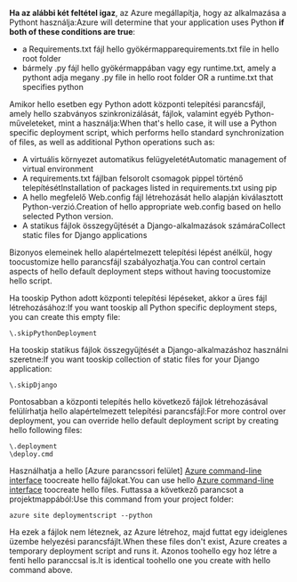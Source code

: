 <span data-ttu-id="09d17-101">**Ha az alábbi két feltétel igaz**, az Azure megállapítja, hogy az alkalmazása a Pythont használja:</span><span class="sxs-lookup"><span data-stu-id="09d17-101">Azure will determine that your application uses Python **if both of these conditions are true**:</span></span>

* <span data-ttu-id="09d17-102">a Requirements.txt fájl hello gyökérmappa</span><span class="sxs-lookup"><span data-stu-id="09d17-102">requirements.txt file in hello root folder</span></span>
* <span data-ttu-id="09d17-103">bármely .py fájl hello gyökérmappában vagy egy runtime.txt, amely a pythont adja meg</span><span class="sxs-lookup"><span data-stu-id="09d17-103">any .py file in hello root folder OR a runtime.txt that specifies python</span></span>

<span data-ttu-id="09d17-104">Amikor hello esetben egy Python adott központi telepítési parancsfájl, amely hello szabványos szinkronizálását, fájlok, valamint egyéb Python-műveleteket, mint a használja:</span><span class="sxs-lookup"><span data-stu-id="09d17-104">When that's hello case, it will use a Python specific deployment script, which performs hello standard synchronization of files, as well as additional Python operations such as:</span></span>

* <span data-ttu-id="09d17-105">A virtuális környezet automatikus felügyeletét</span><span class="sxs-lookup"><span data-stu-id="09d17-105">Automatic management of virtual environment</span></span>
* <span data-ttu-id="09d17-106">A requirements.txt fájlban felsorolt csomagok pippel történő telepítését</span><span class="sxs-lookup"><span data-stu-id="09d17-106">Installation of packages listed in requirements.txt using pip</span></span>
* <span data-ttu-id="09d17-107">A hello megfelelő Web.config fájl létrehozását hello alapján kiválasztott Python-verzió.</span><span class="sxs-lookup"><span data-stu-id="09d17-107">Creation of hello appropriate web.config based on hello selected Python version.</span></span>
* <span data-ttu-id="09d17-108">A statikus fájlok összegyűjtését a Django-alkalmazások számára</span><span class="sxs-lookup"><span data-stu-id="09d17-108">Collect static files for Django applications</span></span>

<span data-ttu-id="09d17-109">Bizonyos elemeinek hello alapértelmezett telepítési lépést anélkül, hogy toocustomize hello parancsfájl szabályozhatja.</span><span class="sxs-lookup"><span data-stu-id="09d17-109">You can control certain aspects of hello default deployment steps without having toocustomize hello script.</span></span>

<span data-ttu-id="09d17-110">Ha tooskip Python adott központi telepítési lépéseket, akkor a üres fájl létrehozásához:</span><span class="sxs-lookup"><span data-stu-id="09d17-110">If you want tooskip all Python specific deployment steps, you can create this empty file:</span></span>

    \.skipPythonDeployment

<span data-ttu-id="09d17-111">Ha tooskip statikus fájlok összegyűjtését a Django-alkalmazáshoz használni szeretne:</span><span class="sxs-lookup"><span data-stu-id="09d17-111">If you want tooskip collection of static files for your Django application:</span></span>

    \.skipDjango 

<span data-ttu-id="09d17-112">Pontosabban a központi telepítés hello következő fájlok létrehozásával felülírhatja hello alapértelmezett telepítési parancsfájl:</span><span class="sxs-lookup"><span data-stu-id="09d17-112">For more control over deployment, you can override hello default deployment script by creating hello following files:</span></span>

    \.deployment
    \deploy.cmd

<span data-ttu-id="09d17-113">Használhatja a hello [Azure parancssori felület] [ Azure command-line interface] toocreate hello fájlokat.</span><span class="sxs-lookup"><span data-stu-id="09d17-113">You can use hello [Azure command-line interface][Azure command-line interface] toocreate hello files.</span></span>  <span data-ttu-id="09d17-114">Futtassa a következő parancsot a projektmappából:</span><span class="sxs-lookup"><span data-stu-id="09d17-114">Use this command from your project folder:</span></span>

    azure site deploymentscript --python

<span data-ttu-id="09d17-115">Ha ezek a fájlok nem léteznek, az Azure létrehoz, majd futtat egy ideiglenes üzembe helyezési parancsfájlt.</span><span class="sxs-lookup"><span data-stu-id="09d17-115">When these files don't exist, Azure creates a temporary deployment script and runs it.</span></span>  <span data-ttu-id="09d17-116">Azonos toohello egy hoz létre a fenti hello paranccsal is.</span><span class="sxs-lookup"><span data-stu-id="09d17-116">It is identical toohello one you create with hello command above.</span></span>

[Azure command-line interface]: http://azure.microsoft.com/downloads/
